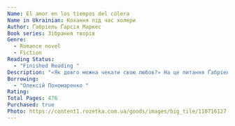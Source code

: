 ```yaml
---
Name: El amor en los tiempos del cólera
Name in Ukrainian: Кохання під час холери
Author: Ґабріель Ґарсія Маркес
Book series: Зібрання творів
Genre:
  - Romance novel
  - Fiction
Reading Status:
  - "Finished Reading "
Description: "«Як довго можна чекати свою любов?» На це питання Ґабріель Ґарсія Маркес відповідає у романі «Кохання під час холери»: п’ятдесят три роки мучився своєю пристрастю Флорентіно Аріса, який в юності пообіцяв красуні Ферміні Дасе вічно кохати її. Та вона одружилась з іншим. Але все ж він домагається свого — і двоє літніх людей, які окремо прожили свої життя, нарешті все ж з’єднуються. Вони здійснюють неймовірну подорож на кораблі під прапором страшної хвороби для того, щоб насолодитися своїм коханням, яке витримало випробування часом."
Borrowing:
  - "Олексій Пономаренко "
Rating:
Total Pages: 476
Purchased: true
Photo: https://content1.rozetka.com.ua/goods/images/big_tile/110716127.png
---
```

